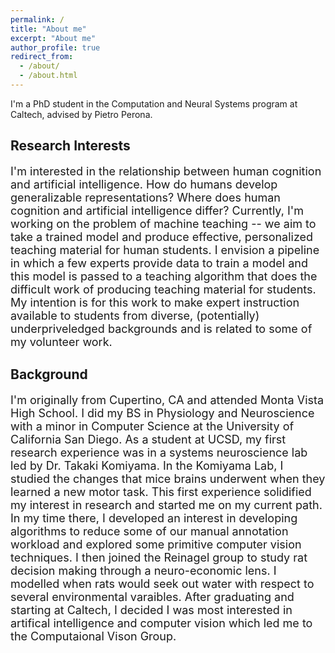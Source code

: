 ```yaml
---
permalink: /
title: "About me"
excerpt: "About me"
author_profile: true
redirect_from: 
  - /about/
  - /about.html
---
```


I'm a PhD student in the Computation and Neural Systems program at Caltech, advised by Pietro Perona. 

Research Interests
----
<font size="4">
I'm interested in the relationship between human cognition and artificial intelligence. How do humans develop generalizable representations? Where does human cognition and artificial intelligence differ? Currently, I'm working on the problem of machine teaching -- we aim to take a trained model and produce effective, personalized teaching material for human students. I envision a pipeline in which a few experts provide data to train a model and this model is passed to a teaching algorithm that does the difficult work of producing teaching material for students. My intention is for this work to make expert instruction available to students from diverse, (potentially) underpriveledged backgrounds and is related to some of my volunteer work.
</font>

Background
----
<font size="4">
I'm originally from Cupertino, CA and attended Monta Vista High School. I did my BS in Physiology and Neuroscience with a minor in Computer Science at the University of California San Diego. As a student at UCSD, my first research experience was in a systems neuroscience lab led by Dr. Takaki Komiyama. In the Komiyama Lab, I studied the changes that mice brains underwent when they learned a new motor task. This first experience solidified my interest in research and started me on my current path. In my time there, I developed an interest in developing algorithms to reduce some of our manual annotation workload and explored some primitive computer vision techniques. I then joined the Reinagel group to study rat decision making through a neuro-economic lens. I modelled when rats would seek out water with respect to several environmental varaibles. After graduating and starting at Caltech, I decided I was most interested in artifical intelligence and computer vision which led me to the Computaional Vison Group.
</font>

